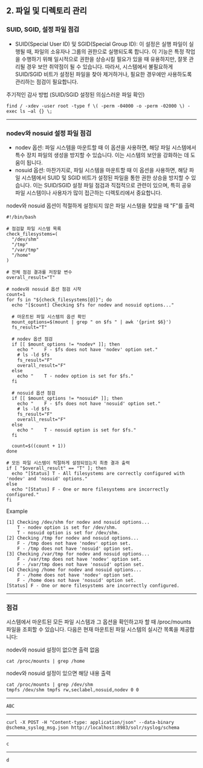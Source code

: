 ## 2. 파일 및 디렉토리 관리

### SUID, SGID, 설정 파일 점검

- SUID(Special User ID) 및 SGID(Special Group ID): 이 설정은 실행 파일이 실행될 때, 파일의 소유자나 그룹의 권한으로 실행되도록 합니다. 이 기능은 특정 작업을 수행하기 위해 일시적으로 권한을 상승시킬 필요가 있을 때 유용하지만, 잘못 관리될 경우 보안 취약점이 될 수 있습니다. 따라서, 시스템에서 불필요하게 SUID/SGID 비트가 설정된 파일을 찾아 제거하거나, 필요한 경우에만 사용하도록 관리하는 점검이 필요합니다.

주기적인 감사 방법 (SUID/SGID 설정된 의심스러운 파일 확인)

```
find / -xdev -user root -type f \( -perm -04000 -o -perm -02000 \) -exec ls –al {} \;
```

<hr/>

### nodev와 nosuid 설정 파일 점검

- nodev 옵션: 파일 시스템을 마운트할 때 이 옵션을 사용하면, 해당 파일 시스템에서 특수 장치 파일의 생성을 방지할 수 있습니다. 이는 시스템의 보안을 강화하는 데 도움이 됩니다.
- nosuid 옵션: 마찬가지로, 파일 시스템을 마운트할 때 이 옵션을 사용하면, 해당 파일 시스템에서 SUID 및 SGID 비트가 설정된 파일을 통한 권한 상승을 방지할 수 있습니다. 이는 SUID/SGID 설정 파일 점검과 직접적으로 관련이 있으며, 특히 공유 파일 시스템이나 사용자가 많이 접근하는 디렉토리에서 중요합니다.

nodev와 nosuid 옵션이 적절하게 설정되지 않은 파일 시스템을 찾았을 때 "F"를 출력
```
#!/bin/bash

# 점검할 파일 시스템 목록
check_filesystems=(
  "/dev/shm"
  "/tmp"
  "/var/tmp"
  "/home"
)

# 전체 점검 결과를 저장할 변수
overall_result="T"

# nodev와 nosuid 옵션 점검 시작
count=1
for fs in "${check_filesystems[@]}"; do
  echo "[$count] Checking $fs for nodev and nosuid options..."
  
  # 마운트된 파일 시스템의 옵션 확인
  mount_options=$(mount | grep " on $fs " | awk '{print $6}')
  fs_result="T"
  
  # nodev 옵션 점검
  if [[ $mount_options != *nodev* ]]; then
    echo "    F - $fs does not have 'nodev' option set."
    # ls -ld $fs
    fs_result="F"
    overall_result="F"
  else
    echo "    T - nodev option is set for $fs."
  fi
  
  # nosuid 옵션 점검
  if [[ $mount_options != *nosuid* ]]; then
    echo "    F - $fs does not have 'nosuid' option set."
    # ls -ld $fs
    fs_result="F"
    overall_result="F"
  else
    echo "    T - nosuid option is set for $fs."
  fi
  
  count=$((count + 1))
done

# 모든 파일 시스템이 적절하게 설정되었는지 최종 결과 출력
if [ "$overall_result" == "T" ]; then
  echo "[Status] T - All filesystems are correctly configured with 'nodev' and 'nosuid' options."
else
  echo "[Status] F - One or more filesystems are incorrectly configured."
fi
```

Example
```
[1] Checking /dev/shm for nodev and nosuid options...
    T - nodev option is set for /dev/shm.
    T - nosuid option is set for /dev/shm.
[2] Checking /tmp for nodev and nosuid options...
    F - /tmp does not have 'nodev' option set.
    F - /tmp does not have 'nosuid' option set.
[3] Checking /var/tmp for nodev and nosuid options...
    F - /var/tmp does not have 'nodev' option set.
    F - /var/tmp does not have 'nosuid' option set.
[4] Checking /home for nodev and nosuid options...
    F - /home does not have 'nodev' option set.
    F - /home does not have 'nosuid' option set.
[Status] F - One or more filesystems are incorrectly configured.
```

<hr/>

### 점검

시스템에서 마운트된 모든 파일 시스템과 그 옵션을 확인하고자 할 때 /proc/mounts 파일을 조회할 수 있습니다. 
다음은 현재 마운트된 파일 시스템의 실시간 목록을 제공합니다:

nodev와 nosuid 설정이 없으면 출력 없음
```
cat /proc/mounts | grep /home
```

nodev와 nosuid 설정이 있으면 해당 내용 출력
```
cat /proc/mounts | grep /dev/shm
tmpfs /dev/shm tmpfs rw,seclabel,nosuid,nodev 0 0
```

<hr/>

```
ABC
```

<hr/>

```
curl -X POST -H "Content-type: application/json" --data-binary @schema_syslog_msg.json http://localhost:8983/solr/syslog/schema
```

<hr/>

```
c
```

<hr/>

```
d
```
